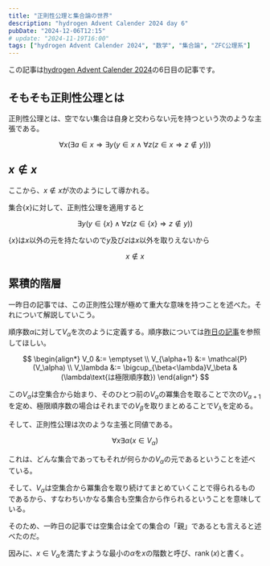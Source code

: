 ```yaml
---
title: "正則性公理と集合論の世界"
description: "hydrogen Advent Calender 2024 day 6"
pubDate: "2024-12-06T12:15"
# update: "2024-11-19T16:00"
tags: ["hydrogen Advent Calender 2024", "数学", "集合論", "ZFC公理系"]
---
```


この記事は[hydrogen Advent Calender 2024](https://adventar.org/calendars/10672)の6日目の記事です。

## そもそも正則性公理とは

正則性公理とは、空でない集合は自身と交わらない元を持つという次のような主張である。

$$
\forall x (\exists a \in x \Rightarrow \exists y (y \in x \land \forall z (z \in x \Rightarrow z \notin y)))
$$

## $x \notin x$

ここから、$x \notin x$が次のようにして導かれる。

集合$\{x\}$に対して、正則性公理を適用すると

$$
\exists y (y \in \{x\} \land \forall z (z \in \{x\} \Rightarrow z \notin y))
$$

$\{x\}$は$x$以外の元を持たないので$y$及び$z$は$x$以外を取りえないから

$$
x \notin x
$$

## 累積的階層

一昨日の記事では、この正則性公理が極めて重大な意味を持つことを述べた。それについて解説していこう。

順序数$\alpha$に対して$V_\alpha$を次のように定義する。順序数については[昨日の記事](../ordinal-number-inst/)を参照してほしい。

$$
\begin{align*}
V_0 &:= \emptyset \\
V_{\alpha+1} &:= \mathcal{P}(V_\alpha) \\
V_\lambda &:= \bigcup_{\beta<\lambda}V_\beta &(\lambda\text{は極限順序数})
\end{align*}
$$

この$V_\alpha$は空集合から始まり、そのひとつ前の$V_\alpha$の冪集合を取ることで次の$V_{\alpha+1}$を定め、極限順序数の場合はそれまでの$V_\beta$を取りまとめることで$V_\lambda$を定める。

そして、正則性公理は次のような主張と同値である。

$$
\forall x \exists \alpha (x \in V_\alpha)
$$

これは、どんな集合であってもそれが何らかの$V_\alpha$の元であるということを述べている。

そして、$V_\alpha$は空集合から冪集合を取り続けてまとめていくことで得られるものであるから、すなわちいかなる集合も空集合から作られるということを意味している。

そのため、一昨日の記事では空集合は全ての集合の「親」であるとも言えると述べたのだ。

因みに、$x\in V_\alpha$を満たすような最小の$\alpha$を$x$の階数と呼び、$\operatorname{rank}(x)$と書く。
